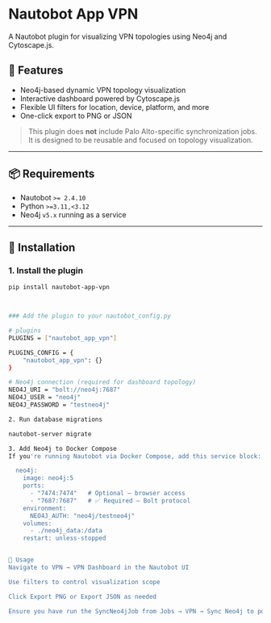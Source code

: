 # Nautobot App VPN

A Nautobot plugin for visualizing VPN topologies using Neo4j and Cytoscape.js.

## 🔧 Features

- Neo4j-based dynamic VPN topology visualization
- Interactive dashboard powered by Cytoscape.js
- Flexible UI filters for location, device, platform, and more
- One-click export to PNG or JSON

> This plugin does **not** include Palo Alto-specific synchronization jobs. It is designed to be reusable and focused on topology visualization.

---

## 📦 Requirements

- Nautobot `>= 2.4.10`
- Python `>=3.11,<3.12`
- Neo4j `v5.x` running as a service

---

## 🚀 Installation

### 1. Install the plugin

```bash
pip install nautobot-app-vpn



### Add the plugin to your nautobot_config.py

# plugins
PLUGINS = ["nautobot_app_vpn"]

PLUGINS_CONFIG = {
    "nautobot_app_vpn": {}
}

# Neo4j connection (required for dashboard topology)
NEO4J_URI = "bolt://neo4j:7687"
NEO4J_USER = "neo4j"
NEO4J_PASSWORD = "testneo4j"

2. Run database migrations

nautobot-server migrate

3. Add Neo4j to Docker Compose
If you're running Nautobot via Docker Compose, add this service block:

  neo4j:
    image: neo4j:5
    ports:
      - "7474:7474"   # Optional — browser access
      - "7687:7687"   # ✅ Required — Bolt protocol
    environment:
      NEO4J_AUTH: "neo4j/testneo4j"
    volumes:
      - ./neo4j_data:/data
    restart: unless-stopped


🧠 Usage
Navigate to VPN → VPN Dashboard in the Nautobot UI

Use filters to control visualization scope

Click Export PNG or Export JSON as needed

Ensure you have run the SyncNeo4jJob from Jobs → VPN → Sync Neo4j to populate the graph.

